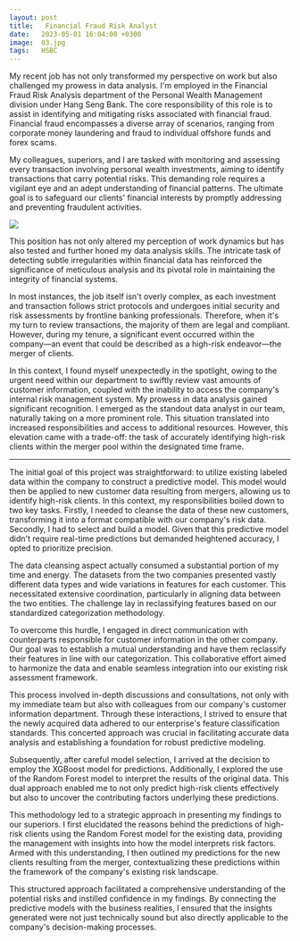 ```yaml
---
layout: post
title:   Financial Fraud Risk Analyst 
date:   2023-05-01 16:04:00 +0300
image:  03.jpg
tags:   HSBC
---
```

My recent job has not only transformed my perspective on work but also challenged my prowess in data analysis. I'm employed in the Financial Fraud Risk Analysis department of the Personal Wealth Management division under Hang Seng Bank. The core responsibility of this role is to assist in identifying and mitigating risks associated with financial fraud. Financial fraud encompasses a diverse array of scenarios, ranging from corporate money laundering and fraud to individual offshore funds and forex scams.

My colleagues, superiors, and I are tasked with monitoring and assessing every transaction involving personal wealth investments, aiming to identify transactions that carry potential risks. This demanding role requires a vigilant eye and an adept understanding of financial patterns. The ultimate goal is to safeguard our clients' financial interests by promptly addressing and preventing fraudulent activities.

![]({{site.baseurl}}/img/15.jpg)

This position has not only altered my perception of work dynamics but has also tested and further honed my data analysis skills. The intricate task of detecting subtle irregularities within financial data has reinforced the significance of meticulous analysis and its pivotal role in maintaining the integrity of financial systems.

In most instances, the job itself isn't overly complex, as each investment and transaction follows strict protocols and undergoes initial security and risk assessments by frontline banking professionals. Therefore, when it's my turn to review transactions, the majority of them are legal and compliant. However, during my tenure, a significant event occurred within the company—an event that could be described as a high-risk endeavor—the merger of clients.

In this context, I found myself unexpectedly in the spotlight, owing to the urgent need within our department to swiftly review vast amounts of customer information, coupled with the inability to access the company's internal risk management system. My prowess in data analysis gained significant recognition. I emerged as the standout data analyst in our team, naturally taking on a more prominent role. This situation translated into increased responsibilities and access to additional resources. However, this elevation came with a trade-off: the task of accurately identifying high-risk clients within the merger pool within the designated time frame.

----------------------------------------------------------------------------------

The initial goal of this project was straightforward: to utilize existing labeled data within the company to construct a predictive model. This model would then be applied to new customer data resulting from mergers, allowing us to identify high-risk clients. In this context, my responsibilities boiled down to two key tasks. Firstly, I needed to cleanse the data of these new customers, transforming it into a format compatible with our company's risk data. Secondly, I had to select and build a model. Given that this predictive model didn't require real-time predictions but demanded heightened accuracy, I opted to prioritize precision.

The data cleansing aspect actually consumed a substantial portion of my time and energy. The datasets from the two companies presented vastly different data types and wide variations in features for each customer. This necessitated extensive coordination, particularly in aligning data between the two entities. The challenge lay in reclassifying features based on our standardized categorization methodology.

To overcome this hurdle, I engaged in direct communication with counterparts responsible for customer information in the other company. Our goal was to establish a mutual understanding and have them reclassify their features in line with our categorization. This collaborative effort aimed to harmonize the data and enable seamless integration into our existing risk assessment framework.

This process involved in-depth discussions and consultations, not only with my immediate team but also with colleagues from our company's customer information department. Through these interactions, I strived to ensure that the newly acquired data adhered to our enterprise's feature classification standards. This concerted approach was crucial in facilitating accurate data analysis and establishing a foundation for robust predictive modeling.

Subsequently, after careful model selection, I arrived at the decision to employ the XGBoost model for predictions. Additionally, I explored the use of the Random Forest model to interpret the results of the original data. This dual approach enabled me to not only predict high-risk clients effectively but also to uncover the contributing factors underlying these predictions.

This methodology led to a strategic approach in presenting my findings to our superiors. I first elucidated the reasons behind the predictions of high-risk clients using the Random Forest model for the existing data, providing the management with insights into how the model interprets risk factors. Armed with this understanding, I then outlined my predictions for the new clients resulting from the merger, contextualizing these predictions within the framework of the company's existing risk landscape.

This structured approach facilitated a comprehensive understanding of the potential risks and instilled confidence in my findings. By connecting the predictive models with the business realities, I ensured that the insights generated were not just technically sound but also directly applicable to the company's decision-making processes.